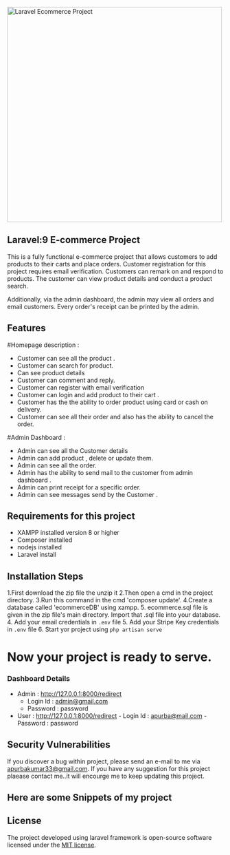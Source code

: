 <p align="left"><img src=![My Remote Image](https://www.dropbox.com/s/he22058vm3fqzdq/219-2191800_laptop-frame-png-laptop-mock-up-png-transparent%281%29.jpg?dl=0) alt="Laravel Ecommerce Project " width="500"></p>

 

## Laravel:9  E-commerce Project 

This is a fully functional e-commerce project that allows customers to add products to their carts and place orders. Customer registration for this project requires email verification. Customers can remark on and respond to products. The customer can view product details and conduct a product search.

Additionally, via the admin dashboard, the admin may view all orders and email customers. Every order's receipt can be printed by the admin.

## Features
#Homepage description :

- Customer can see all the product .
- Customer can search for product.
- Can see product details
- Customer can comment and reply.
- Customer can register with email verification
- Customer can login and add product to their cart .
- Customer has the the ability to order product using card or cash on delivery.
- Customer can see all their order and also has the ability to cancel the order.


#Admin Dashboard :

- Admin can see all the Customer details
- Admin can add product , delete or update them.
- Admin can see all the order.
- Admin has the ability to send mail to the customer from admin dashboard .
- Admin can print receipt for a specific order.
- Admin can see messages send by the Customer .

## Requirements  for this project
-  XAMPP installed version 8 or higher
- Composer installed
- nodejs installed
- Laravel install 

## Installation Steps 

1.First download the zip file the unzip it
2.Then open a cmd in the project directory.
3.Run this command in the cmd 'composer update'.
4.Create a database called 'ecommerceDB' using xampp.
5. ecommerce.sql file is given in the zip file's main directory. Import that .sql file into your database.
4. Add your email credentials in <code>.env</code> file
5. Add your Stripe Key credentials in <code>.env</code> file
6. Start yor project using <code>php artisan serve</code>

# Now your project is ready to serve.



### Dashboard Details
- Admin : http://127.0.0.1:8000/redirect
    -   Login Id : admin@gmail.com
    -   Password : password
- User  : http://127.0.0.1:8000/redirect
         -   Login Id : apurba@mail.com
         -   Password : password
 


## Security Vulnerabilities

If you discover a bug  within project, please send an e-mail to me via [apurbakumar33@gmail.com](apurbakumar33@gmail.com). If you have any suggestion for this project plaease contact me..it will encourge  me to keep updating this project.

## Here are some Snippets of my project 

## License

The project developed using laravel framework is open-source software licensed under the [MIT license](https://opensource.org/licenses/MIT).
